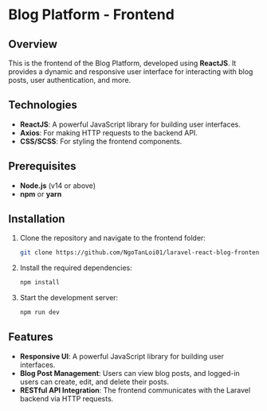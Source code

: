 # Blog Platform - Frontend

## Overview
This is the frontend of the Blog Platform, developed using **ReactJS**. It provides a dynamic and responsive user interface for interacting with blog posts, user authentication, and more.

## Technologies
- **ReactJS**: A powerful JavaScript library for building user interfaces.
- **Axios**: For making HTTP requests to the backend API.
- **CSS/SCSS**: For styling the frontend components.

## Prerequisites
- **Node.js** (v14 or above)
- **npm** or **yarn**

## Installation

1. Clone the repository and navigate to the frontend folder:
   ```bash
   git clone https://github.com/NgoTanLoi01/laravel-react-blog-frontend
2. Install the required dependencies:
   ```bash
   npm install
3. Start the development server:
   ```bash
   npm run dev

## Features
- **Responsive UI**: A powerful JavaScript library for building user interfaces.
- **Blog Post Management**: Users can view blog posts, and logged-in users can create, edit, and delete their posts.
- **RESTful API Integration**: The frontend communicates with the Laravel backend via HTTP requests.
